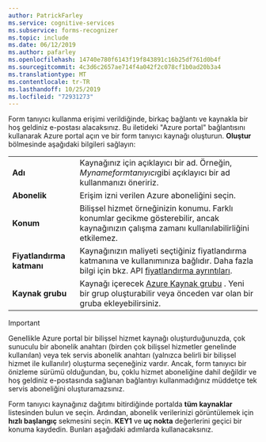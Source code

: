 ```yaml
---
author: PatrickFarley
ms.service: cognitive-services
ms.subservice: forms-recognizer
ms.topic: include
ms.date: 06/12/2019
ms.author: pafarley
ms.openlocfilehash: 14740e780f6143f19f843891c16b25df761d0b4f
ms.sourcegitcommit: 4c3d6c2657ae714f4a042f2c078cf1b0ad20b3a4
ms.translationtype: MT
ms.contentlocale: tr-TR
ms.lasthandoff: 10/25/2019
ms.locfileid: "72931273"
---
```

Form tanıyıcı kullanma erişimi verildiğinde, birkaç bağlantı ve kaynakla bir hoş geldiniz e-postası alacaksınız. Bu iletideki "Azure portal" bağlantısını kullanarak Azure portal açın ve bir form tanıyıcı kaynağı oluşturun. **Oluştur** bölmesinde aşağıdaki bilgileri sağlayın:

|    |    |
|--|--|
| **Adı** | Kaynağınız için açıklayıcı bir ad. Örneğin, *Mynameformtanıyıcı*gibi açıklayıcı bir ad kullanmanızı öneririz. |
| **Abonelik** | Erişim izni verilen Azure aboneliğini seçin. |
| **Konum** | Bilişsel hizmet örneğinizin konumu. Farklı konumlar gecikme gösterebilir, ancak kaynağınızın çalışma zamanı kullanılabilirliğini etkilemez. |
| **Fiyatlandırma katmanı** | Kaynağınızın maliyeti seçtiğiniz fiyatlandırma katmanına ve kullanımınıza bağlıdır. Daha fazla bilgi için bkz. API [fiyatlandırma ayrıntıları](https://azure.microsoft.com/pricing/details/cognitive-services/).
| **Kaynak grubu** | Kaynağı içerecek [Azure Kaynak grubu](https://docs.microsoft.com/azure/cloud-adoption-framework/govern/resource-consistency/resource-access-management#what-is-an-azure-resource-group) . Yeni bir grup oluşturabilir veya önceden var olan bir gruba ekleyebilirsiniz. |

> [!IMPORTANT]
> Genellikle Azure portal bir bilişsel hizmet kaynağı oluşturduğunuzda, çok sunuculu bir abonelik anahtarı (birden çok bilişsel hizmetler genelinde kullanılan) veya tek servis abonelik anahtarı (yalnızca belirli bir bilişsel hizmet ile kullanılır) oluşturma seçeneğiniz vardır. Ancak, form tanıyıcı bir önizleme sürümü olduğundan, bu, çoklu hizmet aboneliğine dahil değildir ve hoş geldiniz e-postasında sağlanan bağlantıyı kullanmadığınız müddetçe tek servis aboneliğini oluşturamazsınız.

Form tanıyıcı kaynağınız dağıtımı bitirdiğinde portalda **tüm kaynaklar** listesinden bulun ve seçin. Ardından, abonelik verilerinizi görüntülemek için **hızlı başlangıç** sekmesini seçin. **KEY1** ve **uç nokta** değerlerini geçici bir konuma kaydedin. Bunları aşağıdaki adımlarda kullanacaksınız.